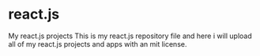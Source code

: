 # react.js
My react.js projects
This is my react.js repository file and here i will upload all of my react.js projects and apps with an mit license.
